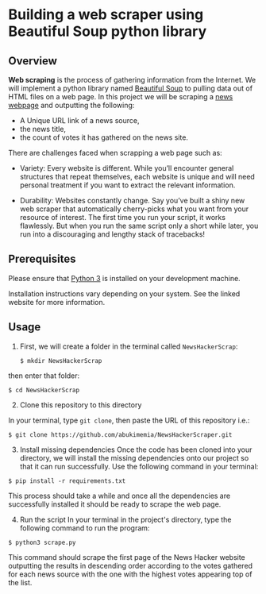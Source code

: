 # Building a web scraper using Beautiful Soup python library
## Overview
**Web scraping** is the process of gathering information from the Internet. We will implement a python library named [Beautiful Soup](http://www.crummy.com/software/BeautifulSoup/) to pulling data out of HTML files on a web page. In this project we will be scraping a [news webpage](https://news.ycombinator.com/news) and outputting the following: 
   - A Unique URL link of a news source, 
   - the news title, 
   - the count of votes it has gathered on the news site.

There are challenges faced when scrapping a web page such as:
   - Variety: Every website is different. While you’ll encounter general structures that repeat themselves, each website is unique and will need personal treatment if you want to extract the relevant information.

   - Durability: Websites constantly change. Say you’ve built a shiny new web scraper that automatically cherry-picks what you want from your resource of interest. The first time you run your script, it works flawlessly. But when you run the same script only a short while later, you run into a discouraging and lengthy stack of tracebacks!

## Prerequisites
Please ensure that [Python 3](https://docs.python.org/3/download/) is installed on your development machine. 

Installation instructions vary depending on your system. See the linked website for more information.

## Usage
1. First, we will create a folder in the terminal called `NewsHackerScrap`:
   ```batchfile 
   $ mkdir NewsHackerScrap
   ```
then enter that folder:
   ```batchfile
   $ cd NewsHackerScrap
   ```
2. Clone this repository to this directory

In your terminal, type `git clone`, then paste the URL of this repository i.e.:
   ```shell
   $ git clone https://github.com/abukimemia/NewsHackerScraper.git
   ```

3. Install missing dependencies
Once the code has been cloned into your directory, we will install the missing dependencies onto our project so that it can run successfully. Use the following command in your terminal:
  ```shell 
  $ pip install -r requirements.txt
  ```
 
This process should take a while and once all the dependencies are successfully installed it should be ready to scrape the web page.

4. Run the script
In your terminal in the project's directory, type the following command to run the program:
  ```shell
  $ python3 scrape.py
  ```

This command should scrape the first page of the News Hacker website outputting the results in descending order according to the votes gathered for each news source with the one with the highest votes appearing top of the list.


